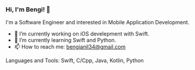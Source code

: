 ### Hi, I'm Bengi! 👋

I'm a Software Engineer and interested in Mobile Application Development.

- 🔭 I’m currently working on iOS  develepment with Swift.
- 🌱 I’m currently learning Swift and Python.
- 📫 How to reach me: bengianil34@gmail.com

Languages and Tools:
Swift, C/Cpp, Java, Kotlin, Python
